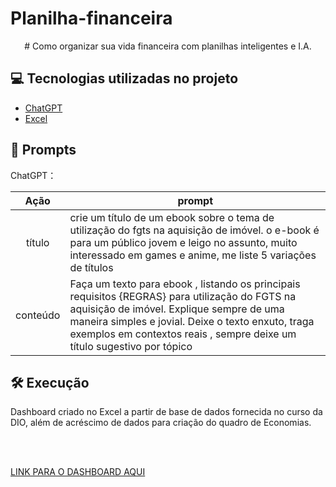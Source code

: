 # Planilha-financeira
</p>


<p align="center">
# Como organizar sua vida financeira com planilhas inteligentes e I.A.


## 💻 Tecnologias utilizadas no projeto

- [ChatGPT](https://chat.openai.com/) 
- [Excel](https://www.microsoft.com/pt-br/microsoft-365/excel)

## 🧠 Prompts


ChatGPT：

|   Ação   | prompt                                                                                                                                                                                                                                                                         |
| :------: | ------------------------------------------------------------------------------------------------------------------------------------------------------------------------------------------------------------------------------------------------------------------------------ |
|  título  | crie um título de um ebook sobre o tema de utilização do fgts na aquisição de imóvel. o e-book é para um público jovem e leigo no assunto, muito interessado em games e anime, me liste 5 variações de títulos                                                        |
| conteúdo | Faça um texto para ebook , listando os principais requisitos {REGRAS} para utilização do FGTS na aquisição de imóvel. Explique sempre de uma maneira simples e jovial. Deixe o texto enxuto, traga exemplos em contextos reais , sempre deixe um título sugestivo por tópico |


## 🛠️ Execução

Dashboard criado no Excel a partir de base de dados fornecida no curso da DIO, além de acréscimo de dados para criação do quadro de Economias.

</p>
<br/><br/>
<p>

[LINK PARA O DASHBOARD AQUI](https://github.com/mmsugimati/Planilha-financeira/blob/main/planilha%20financeira.xlsx)
